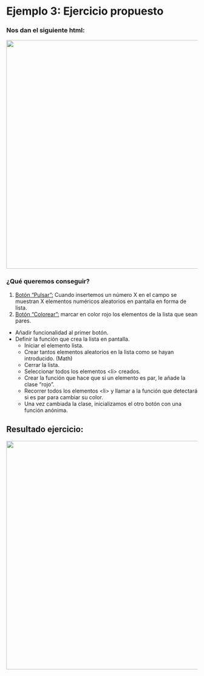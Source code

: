 # Ejemplo 3: Ejercicio propuesto

### Nos dan el siguiente html:

<p align="center">
  <img src="https://github.com/user-attachments/assets/a7edf681-0e96-440a-a087-14ab1127965b" width=600>
</p>

### ¿Qué queremos conseguir?

1. <ins>Botón “Pulsar”:</ins> Cuando insertemos un número X en el campo se muestran X elementos numéricos aleatorios en pantalla en forma de lista.
2. <ins>Botón “Colorear”:</ins> marcar en color rojo los elementos de la lista que sean pares.

* Añadir funcionalidad al primer botón.
* Definir la función que crea la lista en pantalla.
  * Iniciar el elemento lista.
  * Crear tantos elementos aleatorios en la lista como se hayan introducido. (Math)
  * Cerrar la lista.
  * Seleccionar todos los elementos \<li\> creados.
  * Crear la función que hace que si un elemento es par, le añade la clase “rojo”.
  * Recorrer todos los elementos \<li\> y llamar a la función que detectará si es par para cambiar su color.
  * Una vez cambiada la clase, inicializamos el otro botón con una función anónima.

## Resultado ejercicio:
<p align="center">
  <img src="https://github.com/user-attachments/assets/d9809433-d1a7-424a-a375-3b3bcbd53730" width=600>
</p>
